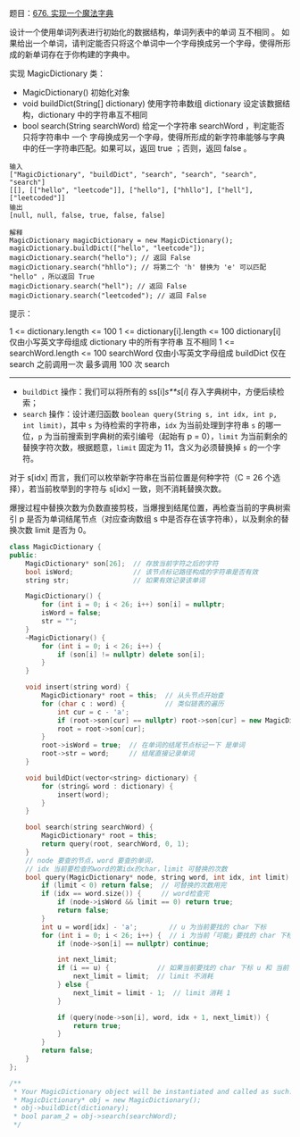 题目：[676. 实现一个魔法字典](https://leetcode.cn/problems/implement-magic-dictionary/)

设计一个使用单词列表进行初始化的数据结构，单词列表中的单词 互不相同 。 如果给出一个单词，请判定能否只将这个单词中一个字母换成另一个字母，使得所形成的新单词存在于你构建的字典中。

实现 MagicDictionary 类：

- MagicDictionary() 初始化对象
- void buildDict(String[] dictionary) 使用字符串数组 dictionary 设定该数据结构，dictionary 中的字符串互不相同
- bool search(String searchWord) 给定一个字符串 searchWord ，判定能否只将字符串中 一个 字母换成另一个字母，使得所形成的新字符串能够与字典中的任一字符串匹配。如果可以，返回 true ；否则，返回 false 。

```
输入
["MagicDictionary", "buildDict", "search", "search", "search", "search"]
[[], [["hello", "leetcode"]], ["hello"], ["hhllo"], ["hell"], ["leetcoded"]]
输出
[null, null, false, true, false, false]

解释
MagicDictionary magicDictionary = new MagicDictionary();
magicDictionary.buildDict(["hello", "leetcode"]);
magicDictionary.search("hello"); // 返回 False
magicDictionary.search("hhllo"); // 将第二个 'h' 替换为 'e' 可以匹配 "hello" ，所以返回 True
magicDictionary.search("hell"); // 返回 False
magicDictionary.search("leetcoded"); // 返回 False
```

提示：

1 <= dictionary.length <= 100
1 <= dictionary[i].length <= 100
dictionary[i] 仅由小写英文字母组成
dictionary 中的所有字符串 互不相同
1 <= searchWord.length <= 100
searchWord 仅由小写英文字母组成
buildDict 仅在 search 之前调用一次
最多调用 100 次 search

---



- `buildDict` 操作：我们可以将所有的 ss[i]*s**s*[*i*] 存入字典树中，方便后续检索；
- `search` 操作：设计递归函数 `boolean query(String s, int idx, int p, int limit)`，其中 `s` 为待检索的字符串，`idx` 为当前处理到字符串 `s` 的哪一位，`p` 为当前搜索到字典树的索引编号（起始有 p = 0），`limit` 为当前剩余的替换字符次数，根据题意，`limit` 固定为 11，含义为必须替换掉 `s` 的一个字符。

对于 s[idx] 而言，我们可以枚举新字符串在当前位置是何种字符（C = 26 个选择），若当前枚举到的字符与 s[idx] 一致，则不消耗替换次数。

爆搜过程中替换次数为负数直接剪枝，当爆搜到结尾位置，再检查当前的字典树索引 p 是否为单词结尾节点（对应查询数组 s 中是否存在该字符串），以及剩余的替换次数 limit 是否为 0。

```cpp
class MagicDictionary {
public:
    MagicDictionary* son[26];  // 存放当前字符之后的字符
    bool isWord;               // 该节点标记路径构成的字符串是否有效
    string str;                // 如果有效记录该单词

    MagicDictionary() {
        for (int i = 0; i < 26; i++) son[i] = nullptr;
        isWord = false;
        str = "";
    }
    ~MagicDictionary() {
        for (int i = 0; i < 26; i++) {
            if (son[i] != nullptr) delete son[i];
        }
    }

    void insert(string word) {
        MagicDictionary* root = this;  // 从头节点开始查
        for (char c : word) {          // 类似链表的遍历
            int cur = c - 'a';
            if (root->son[cur] == nullptr) root->son[cur] = new MagicDictionary();
            root = root->son[cur];
        }
        root->isWord = true;  // 在单词的结尾节点标记一下 是单词
        root->str = word;     // 结尾直接记录单词
    }

    void buildDict(vector<string> dictionary) {
        for (string& word : dictionary) {
            insert(word);
        }
    }

    bool search(string searchWord) {
        MagicDictionary* root = this;
        return query(root, searchWord, 0, 1);
    }
    // node 要查的节点，word 要查的单词，
    // idx 当前要检查的word的第idx的char，limit 可替换的次数
    bool query(MagicDictionary* node, string word, int idx, int limit) {
        if (limit < 0) return false;  // 可替换的次数用完
        if (idx == word.size()) {     // word检查完
            if (node->isWord && limit == 0) return true;
            return false;
        }
        int u = word[idx] - 'a';        // u 为当前要找的 char 下标
        for (int i = 0; i < 26; i++) {  // i 为当前「可能」要找的 char 下标
            if (node->son[i] == nullptr) continue;

            int next_limit;
            if (i == u) {            // 如果当前要找的 char 下标 u 和 当前「可能」要找的 char 下标 i 一样
                next_limit = limit;  // limit 不消耗
            } else {
                next_limit = limit - 1;  // limit 消耗 1
            }

            if (query(node->son[i], word, idx + 1, next_limit)) {
                return true;
            }
        }
        return false;
    }
};

/**
 * Your MagicDictionary object will be instantiated and called as such:
 * MagicDictionary* obj = new MagicDictionary();
 * obj->buildDict(dictionary);
 * bool param_2 = obj->search(searchWord);
 */
```


